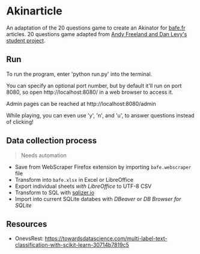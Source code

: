 # Akinarticle

An adaptation of the 20 questions game to create an Akinator for [bafe.fr](https://bafe.fr) articles.
20 questions game adapted from [Andy Freeland and Dan Levy's student project](https://github.com/rouge8/20questions).

## Run
To run the program, enter 'python run.py' into the terminal.

You can specify an optional port number, but by default it'll run on port 8080, so open http://localhost:8080/ in a web browser to access it. 

Admin pages can be reached at http://localhost:8080/admin

While playing, you can even use 'y', 'n', and 'u', to answer questions instead of clicking!

## Data collection process
> Needs automation

* Save from WebScraper Firefox extension by importing `bafe.webscraper` file
* Transform into `bafe.xlsx` in Excel or LibreOffice
* Export individual sheets *with LibreOffice* to UTF-8 CSV
* Transform to SQL with [sqlizer.io](https://sqlizer.io)
* Import into current SQLite databes with *DBeaver* or *DB Browser for SQLite*

## Resources
* OnevsRest: https://towardsdatascience.com/multi-label-text-classification-with-scikit-learn-30714b7819c5